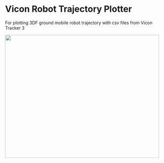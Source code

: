 # Vicon Robot Trajectory Plotter

For plotting 3DF ground mobile robot trajectory with csv files from Vicon Tracker 3 

<img src="https://user-images.githubusercontent.com/52514970/168733882-b421be54-b0ef-4ecd-ae83-8c51187405d0.png" width="500" height="400">
